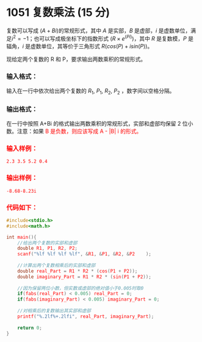 # 1051 复数乘法 (15 分)
复数可以写成 $(A+Bi)$的常规形式，其中 $A$ 是实部，$B$ 是虚部，$i$ 是虚数单位，满足$i^{2}=−1$；也可以写成极坐标下的指数形式 $(R×e^{(Pi)})$，其中 $R$ 是复数模，$P$ 是辐角，$i$ 是虚数单位，其等价于三角形式 $R(cos(P)+isin(P))$。

现给定两个复数的 R 和 P，要求输出两数乘积的常规形式。
### 输入格式：
输入在一行中依次给出两个复数的 $R_{1}$, $P_{1}$, $R_{2}$, $P_2$ ，数字间以空格分隔。
### 输出格式：
在一行中按照 A+Bi 的格式输出两数乘积的常规形式，实部和虚部均保留 2 位小数。注意：如果  <font color = "red" >B  是负数，则应该写成  A - |B| i  的形式。
### 输入样例：
```
2.3 3.5 5.2 0.4
```
### 输出样例：
```
-8.68-8.23i
```
### 代码如下：
```c
#include<stdio.h>
#include<math.h>

int main(){
    //给出两个复数的实部和虚部 
    double R1, P1, R2, P2;
    scanf("%lf %lf %lf %lf", &R1, &P1, &R2, &P2    );
    
    //计算出两个复数相乘后的实部和虚部 
    double real_Part = R1 * R2 * (cos(P1 + P2));
    double imaginary_Part = R1 * R2 * (sin(P1 + P2));
    
    //因为保留两位小数，但实数或虚部的绝对值小于0.005时取0 
    if(fabs(real_Part) < 0.005) real_Part = 0;
    if(fabs(imaginary_Part) < 0.005) imaginary_Part = 0;
    
    //对相乘后的复数输出其实部和虚部 
    printf("%.2lf%+.2lfi", real_Part, imaginary_Part);
    
    return 0;
} 
```